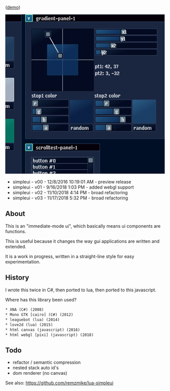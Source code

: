 ([demo](https://remzmike.github.io/simpleui/))

![screenshot](thumb.png)

* simpleui - v00 - 12/8/2016 10:19:01 AM - preview release
* simpleui - v01 - 9/16/2018 1:03 PM - added webgl support
* simpleui - v02 - 11/10/2018 4:14 PM - broad refactoring
* simpleui - v03 - 11/17/2018 5:32 PM - broad refactoring 

## About

This is an "immediate-mode ui", which basically means ui components are functions.

This is useful because it changes the way gui applications are written and extended.

It is a work in progress, written in a straight-line style for easy experimentation.

## History

I wrote this twice in C#, then ported to lua, then ported to this javascript.

Where has this library been used?

    * XNA (C#) (2008)
    * Mono GTK [cairo] (C#) (2012)
    * leaguebot (lua) (2014)
    * love2d (lua) (2015)    
    * html canvas (javascript) (2016)
    * html webgl [pixi] (javascript) (2018)

## Todo

* refactor / semantic compression
* nested stack auto id's
* dom renderer (no canvas)

See also: https://github.com/remzmike/lua-simpleui